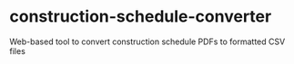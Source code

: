# construction-schedule-converter
Web-based tool to convert construction schedule PDFs to formatted CSV files
